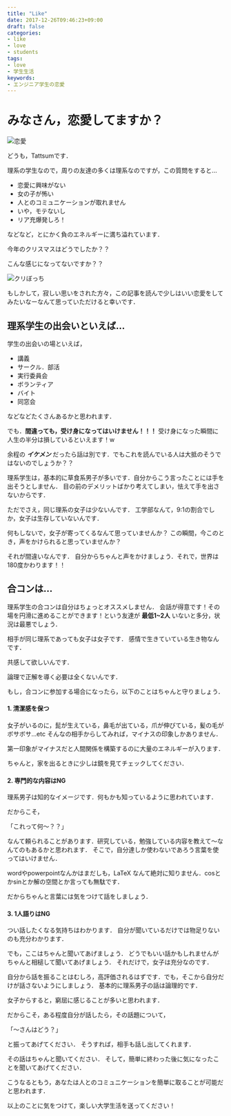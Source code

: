 ```yaml
---
title: "Like"
date: 2017-12-26T09:46:23+09:00
draft: false
categories:
- like
- love
- students
tags:
- love
- 学生生活
keywords:
- エンジニア学生の恋愛
---
```


# みなさん，恋愛してますか？

![恋愛](/img/like/renai3_young.png)

どうも，Tattsumです．

理系の学生なので，周りの友達の多くは理系なのですが，この質問をすると...

- 恋愛に興味がない
- 女の子が怖い
- 人とのコミュニケーションが取れません
- いや，モテないし
- リア充爆発しろ！

などなど，とにかく負のエネルギーに満ち溢れています．

今年のクリスマスはどうでしたか？？

こんな感じになってないですか？？

![クリぼっち](/img/like/christmas_hitori_bocchi.png)

もしかして，寂しい思いをされた方々，この記事を読んで少しはいい恋愛をしてみたいなーなんて思っていただけると幸いです．

## 理系学生の出会いといえば...

学生の出会いの場といえば，

- 講義
- サークル．部活
- 実行委員会
- ボランティア
- バイト
- 同窓会

などなどたくさんあるかと思われます．

でも．**間違っても，受け身になってはいけません！！！**
受け身になった瞬間に人生の半分は損しているといえます！w

余程の ***イケメン*** だったら話は別です．でもこれを読んでいる人は大抵のそうではないのでしょうか？？

理系学生は，基本的に草食系男子が多いです．自分からこう言ったことには手を出そうとしません．
目の前のデメリットばかり考えてしまい，怯えて手を出さないからです．

ただでさえ，同じ理系の女子は少ないんです．
工学部なんて，9:1の割合でしか，女子は生存していないんです．

何もしないで，女子が寄ってくるなんて思っていませんか？
この瞬間，今このとき，声をかけられると思っていませんか？

それが間違いなんです．
自分からちゃんと声をかけましょう．それで，世界は180度かわります！！

## 合コンは...

理系学生の合コンは自分はちょっとオススメしません．
会話が得意です！その場を円滑に進めることができます！という友達が **最低1~2人** いないと多分，状況は最悪でしょう．

相手が同じ理系であっても女子は女子です．
感情で生きていている生き物なんです．

共感して欲しいんです．

論理で正解を導く必要は全くないんです．


もし，合コンに参加する場合になったら，以下のことはちゃんと守りましょう．

#### 1. 清潔感を保つ
女子がいるのに，髭が生えている，鼻毛が出ている，爪が伸びている，髪の毛がボサボサ...etc
そんなの相手からしてみれば，マイナスの印象しかありません．

第一印象がマイナスだと人間関係を構築するのに大量のエネルギーが入ります．

ちゃんと，家を出るときに少しは鏡を見てチェックしてください．

#### 2. 専門的な内容はNG
理系男子は知的なイメージです．何もかも知っているように思われています．

だからこそ，

「これって何〜？？」

なんて頼られることがあります．研究している，勉強している内容を教えて〜なんてのもあるかと思われます．
そこで，自分達しか使わないであろう言葉を使ってはいけません．

wordやpowerpointなんかはまだしも，LaTeX なんて絶対に知りません．cosとかsinとか解の空間とか言っても無駄です．

だからちゃんと言葉には気をつけて話をしましょう．


#### 3. 1人語りはNG
つい話したくなる気持ちはわかります．
自分が聞いているだけでは物足りないのも充分わかります．

でも，ここはちゃんと聞いてあげましょう．
どうでもいい話かもしれませんがちゃんと相槌して聞いてあげましょう．
それだけで，女子は充分なのです．

自分から話を振ることはむしろ，高評価されるはずです．でも，そこから自分だけが話さないようにしましょう．
基本的に理系男子の話は論理的です．

女子からすると，窮屈に感じることが多いと思われます．

だからこそ，ある程度自分が話したら，その話題について，

「〜さんはどう？」

と振ってあげてください．
そうすれば，相手も話し出してくれます．

その話はちゃんと聞いてください．
そして，簡単に終わった後に気になったことを聞いてあげてください．

こうなるともう，あなたは人とのコミュニケーションを簡単に取ることが可能だと思われます．


以上のことに気をつけて，楽しい大学生活を送ってください！
